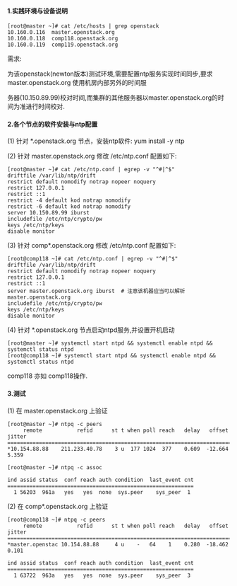 #### 1.实践环境与设备说明 ####
```
[root@master ~]# cat /etc/hosts | grep openstack
10.160.0.116  master.openstack.org
10.160.0.118  comp118.openstack.org
10.160.0.119  comp119.openstack.org
```

需求:

为该openstack(newton版本)测试环境,需要配置ntp服务实现时间同步,要求 master.openstack.org 使用机房内部另外的时间服

务器(10.150.89.99)校对时间,而集群的其他服务器以master.openstack.org的时间为准进行时间校对.

#### 2.各个节点的软件安装与ntp配置 ####
(1) 针对 *.openstack.org 节点，安装ntp软件: yum install -y ntp

(2) 针对 master.openstack.org 修改 /etc/ntp.conf 配置如下:

```
[root@master ~]# cat /etc/ntp.conf | egrep -v "^#|^$"
driftfile /var/lib/ntp/drift
restrict default nomodify notrap nopeer noquery
restrict 127.0.0.1 
restrict ::1
restrict -4 default kod notrap nomodify
restrict -6 default kod notrap nomodify
server 10.150.89.99 iburst
includefile /etc/ntp/crypto/pw
keys /etc/ntp/keys
disable monitor
```

(3) 针对 comp*.openstack.org 修改 /etc/ntp.conf 配置如下:

```
[root@comp118 ~]# cat /etc/ntp.conf | egrep -v "^#|^$"
driftfile /var/lib/ntp/drift
restrict default nomodify notrap nopeer noquery
restrict 127.0.0.1 
restrict ::1
server master.openstack.org iburst  # 注意该机器应当可以解析master.openstack.org
includefile /etc/ntp/crypto/pw
keys /etc/ntp/keys
disable monitor
```

(4) 针对 *.openstack.org 节点启动ntpd服务,并设置开机启动

```
[root@master ~]# systemctl start ntpd && systemctl enable ntpd && systemctl status ntpd
[root@comp118 ~]# systemctl start ntpd && systemctl enable ntpd && systemctl status ntpd
```

comp118 亦如 comp118操作.

#### 3.测试 ####

(1) 在 master.openstack.org 上验证
```
[root@master ~]# ntpq -c peers
     remote           refid      st t when poll reach   delay   offset  jitter
==============================================================================
*10.154.88.88    211.233.40.78    3 u  177 1024  377    0.609  -12.664   5.359

[root@master ~]# ntpq -c assoc

ind assid status  conf reach auth condition  last_event cnt
===========================================================
  1 56203  961a   yes   yes  none  sys.peer    sys_peer  1
```

(2) 在 comp*.openstack.org 上验证

```
[root@comp118 ~]# ntpq -c peers
     remote           refid      st t when poll reach   delay   offset  jitter
==============================================================================
*master.openstac 10.154.88.88     4 u    -   64    1    0.280  -18.462   0.101

ind assid status  conf reach auth condition  last_event cnt
===========================================================
  1 63722  963a   yes   yes  none  sys.peer    sys_peer  3
```
